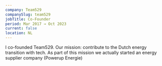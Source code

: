 ```yaml
---
company: Team529
companySlug: team529
jobTitle: Co-Founder
period: Mar 2017 → Oct 2023
current: false
location: NL
---
```

I co-founded Team529. Our mission: contribute to the Dutch energy transition
with tech. As part of this mission we actually started an energy supplier company
(Powerup Energie)
